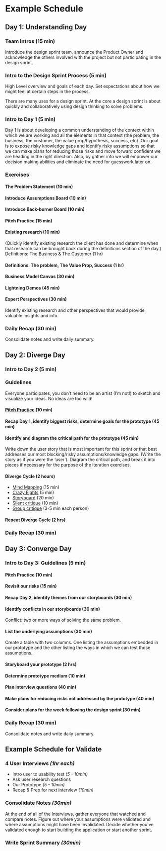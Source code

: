 # Example Schedule

## Day 1: Understanding Day

### Team intros (15 min)

Introduce the design sprint team, announce the Product Owner and acknowledge the
others involved with the project but not participating in the design sprint.

### Intro to the Design Sprint Process (5 min)

High Level overview and goals of each day. Set expectations about how we might
feel at certain steps in the process.

There are many uses for a design sprint. At the core a design sprint is about
quickly and collaboratively using design thinking to solve problems.

### Intro to Day 1 (5 min)

Day 1 is about developing a common understanding of the context within which we
are working and all the elements in that context (the problem, the business, the
customer, the value prop/hypothesis, success, etc). Our goal is to expose risky
knowledge gaps and identify risky assumptions so that we can make plans for
reducing those risks and move forward confident we are heading in the right
direction. Also, by gather info we will empower our decision making abilities
and eliminate the need for guesswork later on.

### Exercises

#### The Problem Statement (10 min)
#### Introduce Assumptions Board (10 min)
#### Introduce Back-burner Board (10 min)
#### Pitch Practice (15 min)
#### Existing research (10 min) 
(Quickly identify existing research the client has done and determine when that
research can be brought back during the definitions section of the day.)
Definitions: The Business & The Customer (1 hr)

#### Definitions: The problem, The Value Prop, Success (1 hr)
#### Business Model Canvas (30 min)
#### Lightning Demos (45 min)
#### Expert Perspectives (30 min)
Identify existing research and other perspectives that would provide valuable
insights and info.

### Daily Recap (30 min)
Consolidate notes and write daily summary.

## Day 2: Diverge Day

### Intro to Day 2 (5 min)

### Guidelines

Everyone participates, you don’t need to be an artist (I’m not!) to sketch and
visualize your ideas. No ideas are too wild!

#### [Pitch Practice](exercises/pitch-practice.md) (10 min)
#### Recap Day 1, identify biggest risks, determine goals for the prototype (45 min)
#### Identify and diagram the critical path for the prototype (45 min)
Write down the user story that is most important for this sprint or that best
addresses our most blocking/risky assumptions/knowledge gaps. (Write the story as if you were the ‘user’). Diagram the critical path, and break it into pieces
if necessary for the purpose of the iteration exercises.

#### Diverge Cycle (2 hours)

* [Mind Mapping](exercises/mind-mapping.md) (15 min) 
* [Crazy Eights](exercises/crazy-eights.md) (5 min)
* [Storyboard](exercises/storyboards.md) (20 min)
* [Silent critique](exercises/silent-critique.md) (10 min)
* [Group critique](exercises/group-critique.md) (3-5 min each person)

#### Repeat Diverge Cycle (2 hrs)

### Daily Recap (30 min)

## Day 3: Converge Day

### Intro to Day 3: Guidelines (5 min)

#### Pitch Practice (10 min)
#### Revisit our risks (15 min)
#### Recap Day 2, identify themes from our storyboards (30 min)
#### Identify conflicts in our storyboards (30 min)
Conflict: two or more ways of solving the same problem.
#### List the underlying assumptions (30 min)
Create a table with two columns. One listing the assumptions embedded in our
prototype and the other listing the ways in which we can test those assumptions.
#### Storyboard your prototype (2 hrs)
#### Determine prototype medium (10 min)
#### Plan interview questions (40 min)
#### Make plans for reducing risks not addressed by the prototype (40 min)
#### Consider plans for the week following the design sprint (30 min)

### Daily Recap (30 min)
Consolidate notes and write daily summary.

## Example Schedule for Validate

### 4 User Interviews *(1hr each)*

* Intro user to usability test *(5 - 10min)*
* Ask user research questions
* Our Prototype *(5 - 10min)*
* Recap & Prep for next interview *(10min)*

### Consolidate Notes *(30min)*

At the end of all of the Interviews, gather everyone that watched and compare
notes. Figure out where your assumptions were validated and where assumptions
might have been invalidated. Decide whether you've validated enough to start
building the application or start another sprint.

### Write Sprint Summary *(30min)*

